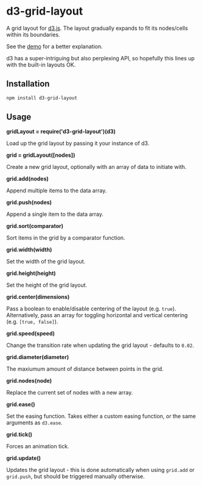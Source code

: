 # d3-grid-layout #

A grid layout for [d3.js](http://d3js.org/). The layout gradually expands to
fit its nodes/cells within its boundaries.

See the [demo](http://hughsk.github.com/d3-grid-layout/) for a better
explanation.

d3 has a super-intriguing but also perplexing API, so hopefully this lines up
with the built-in layouts OK.

## Installation ##

``` bash
npm install d3-grid-layout
```

## Usage ##

**gridLayout = require('d3-grid-layout')(d3)**

Load up the grid layout by passing it your instance of d3.

**grid = gridLayout([nodes])**

Create a new grid layout, optionally with an array of data to initiate with.

**grid.add(nodes)**

Append multiple items to the data array.

**grid.push(nodes)**

Append a single item to the data array.

**grid.sort(comparator)**

Sort items in the grid by a comparator function.

**grid.width(width)**

Set the width of the grid layout.

**grid.height(height)**

Set the height of the grid layout.

**grid.center(dimensions)**

Pass a boolean to enable/disable centering of the layout (e.g. `true`).
Alternatively, pass an array for toggling horizontal and vertical centering
(e.g. `[true, false]`).

**grid.speed(speed)**

Change the transition rate when updating the grid layout - defaults to `0.02`.

**grid.diameter(diameter)**

The maxiumum amount of distance between points in the grid.

**grid.nodes(node)**

Replace the current set of nodes with a new array.

**grid.ease()**

Set the easing function. Takes either a custom easing function, or the same
arguments as `d3.ease`.

**grid.tick()**

Forces an animation tick.

**grid.update()**

Updates the grid layout - this is done automatically when using `grid.add` or
`grid.push`, but should be triggered manually otherwise.
